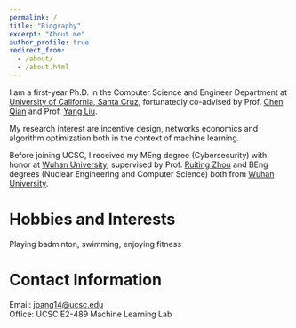 ```yaml
---
permalink: /
title: "Biography"
excerpt: "About me"
author_profile: true
redirect_from: 
  - /about/
  - /about.html
---
```


I am a first-year Ph.D. in the Computer Science and Engineer Department at [University of California, Santa Cruz](https://www.ucsc.edu/), fortunatedly co-advised by Prof. [Chen Qian](https://users.soe.ucsc.edu/~qian/) and Prof. [Yang Liu](http://www.yliuu.com/). 

My research interest are incentive design, networks economics and algorithm optimization both in the context of machine learning. 

Before joining UCSC, I received my MEng degree (Cybersecurity) with honor at [Wuhan University](https://www.whu.edu.cn/), supervised by Prof. [Ruiting Zhou](https://ruitingzhou.wordpress.com/) and BEng degrees (Nuclear Engineering and Computer Science) both from [Wuhan University](https://www.whu.edu.cn/).


Hobbies and Interests
========
Playing badminton, swimming, enjoying fitness

Contact Information
======
Email: jpang14@ucsc.edu     
Office: UCSC E2-489 Machine Learning Lab
